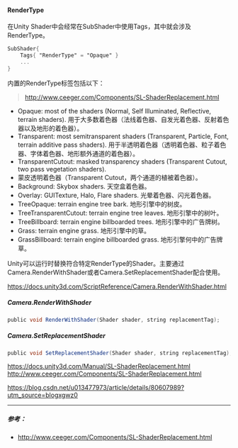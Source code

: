 
#### RenderType

在Unity Shader中会经常在SubShader中使用Tags，其中就会涉及RenderType。

``` GLSL {class=line-numbers}
SubShader{
    Tags{ "RenderType" = "Opaque" }
    ...
}
```

内置的RenderType标签包括以下：
> http://www.ceeger.com/Components/SL-ShaderReplacement.html
* Opaque: most of the shaders (Normal, Self Illuminated, Reflective, terrain shaders). 
用于大多数着色器（法线着色器、自发光着色器、反射着色器以及地形的着色器）。
* Transparent: most semitransparent shaders (Transparent, Particle, Font, terrain additive pass shaders). 
用于半透明着色器（透明着色器、粒子着色器、字体着色器、地形额外通道的着色器）。
* TransparentCutout: masked transparency shaders (Transparent Cutout, two pass vegetation shaders). 
* 蒙皮透明着色器（Transparent Cutout，两个通道的植被着色器）。
* Background: Skybox shaders. 天空盒着色器。
* Overlay: GUITexture, Halo, Flare shaders. 光晕着色器、闪光着色器。
* TreeOpaque: terrain engine tree bark. 地形引擎中的树皮。
* TreeTransparentCutout: terrain engine tree leaves. 地形引擎中的树叶。
* TreeBillboard: terrain engine billboarded trees. 地形引擎中的广告牌树。
* Grass: terrain engine grass. 地形引擎中的草。
* GrassBillboard: terrain engine billboarded grass. 地形引擎何中的广告牌草。

Unity可以运行时替换符合特定RenderType的Shader。主要通过Camera.RenderWithShader或者Camera.SetReplacementShader配合使用。


https://docs.unity3d.com/ScriptReference/Camera.RenderWithShader.html
##### Camera.RenderWithShader

``` GLSL
public void RenderWithShader(Shader shader, string replacementTag);
```

##### Camera.SetReplacementShader

``` GLSL
public void SetReplacementShader(Shader shader, string replacementTag);
```



https://docs.unity3d.com/Manual/SL-ShaderReplacement.html
http://www.ceeger.com/Components/SL-ShaderReplacement.html

https://blog.csdn.net/u013477973/article/details/80607989?utm_source=blogxgwz0




---

##### 参考：
* http://www.ceeger.com/Components/SL-ShaderReplacement.html
